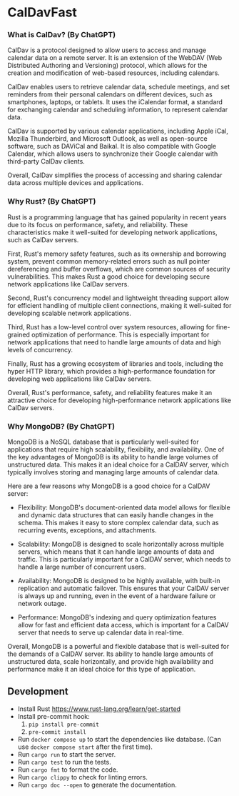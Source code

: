 # CalDavFast

### What is CalDav? (By ChatGPT)

CalDav is a protocol designed to allow users to access and manage calendar data on a remote server. It is an extension of the WebDAV (Web Distributed Authoring and Versioning) protocol, which allows for the creation and modification of web-based resources, including calendars.

CalDav enables users to retrieve calendar data, schedule meetings, and set reminders from their personal calendars on different devices, such as smartphones, laptops, or tablets. It uses the iCalendar format, a standard for exchanging calendar and scheduling information, to represent calendar data.

CalDav is supported by various calendar applications, including Apple iCal, Mozilla Thunderbird, and Microsoft Outlook, as well as open-source software, such as DAViCal and Baikal. It is also compatible with Google Calendar, which allows users to synchronize their Google calendar with third-party CalDav clients.

Overall, CalDav simplifies the process of accessing and sharing calendar data across multiple devices and applications.

### Why Rust? (By ChatGPT)

Rust is a programming language that has gained popularity in recent years due to its focus on performance, safety, and reliability. These characteristics make it well-suited for developing network applications, such as CalDav servers.

First, Rust's memory safety features, such as its ownership and borrowing system, prevent common memory-related errors such as null pointer dereferencing and buffer overflows, which are common sources of security vulnerabilities. This makes Rust a good choice for developing secure network applications like CalDav servers.

Second, Rust's concurrency model and lightweight threading support allow for efficient handling of multiple client connections, making it well-suited for developing scalable network applications.

Third, Rust has a low-level control over system resources, allowing for fine-grained optimization of performance. This is especially important for network applications that need to handle large amounts of data and high levels of concurrency.

Finally, Rust has a growing ecosystem of libraries and tools, including the hyper HTTP library, which provides a high-performance foundation for developing web applications like CalDav servers.

Overall, Rust's performance, safety, and reliability features make it an attractive choice for developing high-performance network applications like CalDav servers.


### Why MongoDB? (By ChatGPT)

MongoDB is a NoSQL database that is particularly well-suited for applications that require high scalability, flexibility, and availability. One of the key advantages of MongoDB is its ability to handle large volumes of unstructured data. This makes it an ideal choice for a CalDAV server, which typically involves storing and managing large amounts of calendar data.

Here are a few reasons why MongoDB is a good choice for a CalDAV server:

- Flexibility: MongoDB's document-oriented data model allows for flexible and dynamic data structures that can easily handle changes in the schema. This makes it easy to store complex calendar data, such as recurring events, exceptions, and attachments.

- Scalability: MongoDB is designed to scale horizontally across multiple servers, which means that it can handle large amounts of data and traffic. This is particularly important for a CalDAV server, which needs to handle a large number of concurrent users.

- Availability: MongoDB is designed to be highly available, with built-in replication and automatic failover. This ensures that your CalDAV server is always up and running, even in the event of a hardware failure or network outage.

- Performance: MongoDB's indexing and query optimization features allow for fast and efficient data access, which is important for a CalDAV server that needs to serve up calendar data in real-time.

Overall, MongoDB is a powerful and flexible database that is well-suited for the demands of a CalDAV server. Its ability to handle large amounts of unstructured data, scale horizontally, and provide high availability and performance make it an ideal choice for this type of application.

## Development

- Install Rust https://www.rust-lang.org/learn/get-started
- Install pre-commit hook:
  1. `pip install pre-commit`
  2. `pre-commit install`
- Run `docker compose up` to start the dependencies like database. 
(Can use `docker compose start` after the first time).
- Run `cargo run` to start the server.
- Run `cargo test` to run the tests.
- Run `cargo fmt` to format the code.
- Run `cargo clippy` to check for linting errors.
- Run `cargo doc --open` to generate the documentation.
